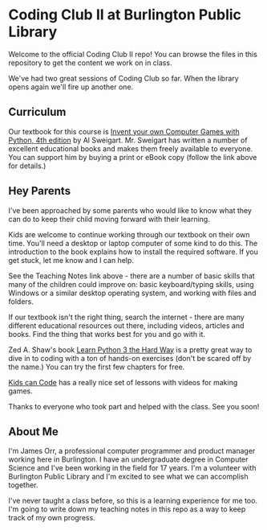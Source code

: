 # Coding Club II at Burlington Public Library

Welcome to the official Coding Club II repo! You can browse the files in this repository to get the content we work on in class.

We've had two great sessions of Coding Club so far. When the library opens again we'll fire up another one.

## Curriculum

Our textbook for this course is [Invent your own Computer Games with Python, 4th edition](https://inventwithpython.com/invent4thed/) by Al Sweigart. Mr. Sweigart has written a number of excellent educational books and makes them freely available to everyone. You can support him by buying a print or eBook copy (follow the link above for details.)

## Hey Parents

I've been approached by some parents who would like to know what they can do to keep their child moving forward with their learning.

Kids are welcome to continue working through our textbook on their own time. You'll need a desktop or laptop computer of some kind to do this. The introduction to the book explains how to install the required software. If you get stuck, let me know and I can help.

See the Teaching Notes link above - there are a number of basic skills that many of the children could improve on: basic keyboard/typing skills, using Windows or a similar desktop operating system, and working with files and folders.

If our textbook isn't the right thing, search the internet - there are many different educational resources out there, including videos, articles and books. Find the thing that works best for you and go with it.

Zed A. Shaw's book [Learn Python 3 the Hard Way](https://learnpythonthehardway.org/python3/) is a pretty great way to dive in to coding with a ton of hands-on exercises (don't be scared off by the name.) You can try the first few chapters for free.

[Kids can Code](http://kidscancode.org/lessons/) has a really nice set of lessons with videos for making games.

Thanks to everyone who took part and helped with the class. See you soon!

## About Me
I'm James Orr, a professional computer programmer and product manager working here in Burlington. I have an undergraduate degree in Computer Science and I've been working in the field for 17 years. I'm a volunteer with Burlington Public Library and I'm excited to see what we can accomplish together.

I've never taught a class before, so this is a learning experience for me too. I'm going to write down my teaching notes in this repo as a way to keep track of my own progress.
